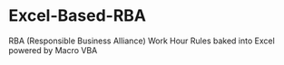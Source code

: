 # Excel-Based-RBA
RBA (Responsible Business Alliance) Work Hour Rules baked into Excel powered by Macro VBA
